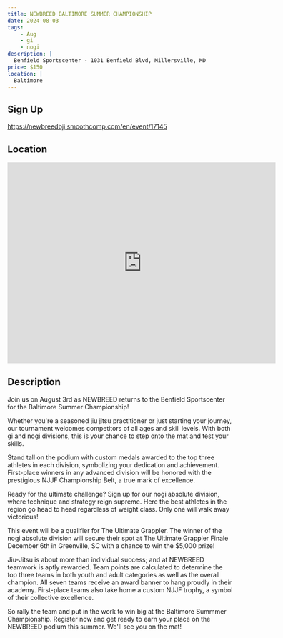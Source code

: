 ```yaml
---
title: NEWBREED BALTIMORE SUMMER CHAMPIONSHIP
date: 2024-08-03
tags:
    - Aug
    - gi 
    - nogi 
description: |
  Benfield Sportscenter - 1031 Benfield Blvd, Millersville, MD
price: $150
location: |
  Baltimore
---
```

## Sign Up
https://newbreedbjj.smoothcomp.com/en/event/17145

## Location
<iframe src="https://www.google.com/maps/embed?pb=!1m18!1m12!1m3!1d12345.6789!2d-76.6304667!3d39.0940716!2m3!1f0!2f0!3f0!3m2!1i1024!2i768!4f13.1!3m3!1m2!1s0x0%3A0x0!2z39.0940716!5e0!3m2!1sen!2sus!4v1234567890" width="600" height="450" style="border:0;" allowfullscreen="" loading="lazy"></iframe>

## Description
Join us on August 3rd as
NEWBREED returns to the Benfield Sportscenter for the Baltimore Summer Championship!


Whether you're a seasoned jiu jitsu practitioner or just starting your
journey, our tournament welcomes competitors of all ages and skill
levels. With both gi and nogi divisions, this is your chance to step
onto the mat and test your skills.


Stand tall on the podium with custom medals awarded to the top three
athletes in each division, symbolizing your dedication and achievement.
First-place winners in any advanced division will be honored with the
prestigious NJJF Championship Belt, a true mark of excellence.


Ready for the ultimate challenge? Sign up for our nogi absolute
division, where technique and strategy reign supreme. Here the best
athletes in the region go head to head regardless of weight class. Only
one will walk away victorious!


This event will be a qualifier for The Ultimate Grappler. The winner of
the nogi absolute division will secure their spot at The Ultimate
Grappler Finale December 6th in Greenville, SC with a chance to win the
$5,000 prize!


Jiu-Jitsu is about more than individual success; and at NEWBREED
teamwork is aptly rewarded. Team points are calculated to determine the
top three teams in both youth and adult categories as well as the
overall champion. All seven teams receive an award banner to hang
proudly in their academy. First-place teams also take home a custom NJJF
trophy, a symbol of their collective excellence.


So rally the team and put in the work to win big at the Baltimore Summmer
Championship. Register now and get ready to earn your place on the
NEWBREED podium this summer. We'll see you on the mat!